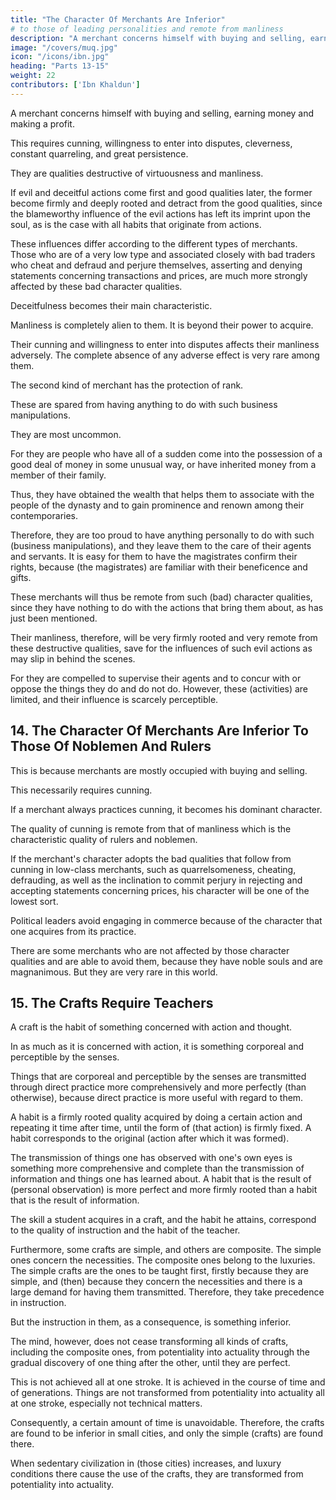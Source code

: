 ```yaml
---
title: "The Character Of Merchants Are Inferior"
# to those of leading personalities and remote from manliness
description: "A merchant concerns himself with buying and selling, earning money and making a profit. This requires cunning, willingness to enter into disputes, cleverness, constant quarreling, and great persistence."
image: "/covers/muq.jpg"
icon: "/icons/ibn.jpg"
heading: "Parts 13-15"
weight: 22
contributors: ['Ibn Khaldun']
---
```



A merchant concerns himself with buying and selling, earning money and making a profit.

This requires cunning, willingness to enter into disputes, cleverness, constant quarreling, and great persistence. 

They are qualities destructive of virtuousness and manliness.
 <!-- because it is unavoidable that actions influence the soul.  -->

<!-- Good actions influence it toward goodness and virtue. Evil and deceitful actions influence it in the opposite sense.  -->

If evil and deceitful actions come first and good qualities later, the former become firmly and deeply rooted and detract from the good qualities, since the blameworthy influence of the evil actions has left its imprint upon the soul, as is the case with all habits that originate from actions.

These influences differ according to the different types of merchants. Those who are of a very low type and associated closely with bad traders who cheat and defraud and perjure themselves, asserting and denying statements concerning transactions and prices, are much more strongly affected by these bad character qualities. 

Deceitfulness becomes their main characteristic. 

Manliness is completely alien to them. It is beyond their power to acquire.

Their cunning and willingness to enter into disputes affects their manliness adversely. The complete absence of any adverse effect is very rare among them. 

The second kind of merchant has the protection of rank.

These are spared from having anything to do with such business manipulations. 

They are most uncommon.

For they are people who have all of a sudden come into the possession of a good deal of money in some unusual way, or have inherited money from a member of their family.

Thus, they have obtained the wealth that helps them to associate with the people of the dynasty and to gain prominence and renown among their contemporaries. 

Therefore, they are too proud to have anything personally to do with such (business manipulations), and they leave them to the care of their agents and servants. It is easy for them to have the magistrates confirm their rights, because (the magistrates) are familiar with their beneficence and gifts.

These merchants will thus be remote from such (bad) character qualities, since they have nothing to do with the actions that bring them about, as has just been mentioned. 

Their manliness, therefore, will be very firmly rooted and very remote from these destructive qualities, save for the influences of such evil actions as may slip in behind the scenes.

For they are compelled to supervise their agents and to concur with or oppose the things they do and do not do. However, these (activities) are limited, and their influence is scarcely perceptible.


## 14. The Character Of Merchants Are Inferior To Those Of Noblemen And Rulers

This is because merchants are mostly occupied with buying and selling.

This necessarily requires cunning. 

If a merchant always practices cunning, it becomes his dominant character.

The quality of cunning is remote from that of manliness which is the characteristic quality of rulers and noblemen.

If the merchant's character adopts the bad qualities that follow from cunning in low-class merchants, such as quarrelsomeness, cheating, defrauding, as well as the inclination to commit perjury in rejecting and accepting statements concerning prices, his character will be one of the lowest sort.


Political leaders avoid engaging in commerce because of the character that one acquires from its practice.

There are some merchants who are not affected by those character qualities and are able to avoid them, because they have noble souls and are magnanimous. But they are very rare in this world.


## 15. The Crafts Require Teachers

A craft is the habit of something concerned with action and thought.

In as much as it is concerned with action, it is something corporeal and perceptible by the senses. 

Things that are corporeal and perceptible by the senses are transmitted through direct practice more comprehensively and more perfectly (than otherwise), because direct practice is more useful with regard to them.

A habit is a firmly rooted quality acquired by doing a certain action and repeating it time after time, until the form of (that action) is firmly fixed. A habit corresponds to the original (action after which it was formed). 

The transmission of things one has observed with one's own eyes is something more comprehensive and complete than the transmission of information and things one has learned about. A habit that is the result of (personal observation) is more perfect and more firmly rooted than a habit that is the result of information. 

The skill a student acquires in a craft, and the habit he attains, correspond to the quality of instruction and the habit of the teacher.

Furthermore, some crafts are simple, and others are composite. The simple ones concern the necessities. The composite ones belong to the luxuries. The simple crafts are the ones to be taught first, firstly because they are simple, and (then)
because they concern the necessities and there is a large demand for having them transmitted. Therefore, they take precedence in instruction. 

But the instruction in them, as a consequence, is something inferior.

The mind, however, does not cease transforming all kinds of crafts, including the composite ones, from potentiality into actuality through the gradual discovery of one thing after the other, until they are perfect. 

This is not achieved all at one stroke. It is achieved in the course of time and of generations. Things are not transformed from potentiality into actuality all at one stroke, especially not technical matters. 

Consequently, a certain amount of time is unavoidable. Therefore, the crafts are found to be inferior in small cities, and only the simple (crafts) are found there. 

When sedentary civilization in (those cities) increases, and luxury conditions there cause the use of the crafts, they are transformed from potentiality into actuality. 
